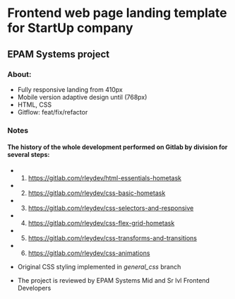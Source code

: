 # Frontend web page landing template for StartUp company

## EPAM Systems project

### About:

- Fully responsive landing from 410px
- Mobile version adaptive design until (768px)
- HTML, CSS
- Gitflow: feat/fix/refactor

### Notes

#### The history of the whole development performed on Gitlab by division for several steps:
- 1) https://gitlab.com/rleydev/html-essentials-hometask
- 2) https://gitlab.com/rleydev/css-basic-hometask
- 3) https://gitlab.com/rleydev/css-selectors-and-responsive
- 4) https://gitlab.com/rleydev/css-flex-grid-hometask
- 5) https://gitlab.com/rleydev/css-transforms-and-transitions
- 6) https://gitlab.com/rleydev/css-animations

- Original CSS styling implemented in *general_css* branch
- The project is reviewed by EPAM Systems Mid and Sr lvl Frontend Developers
